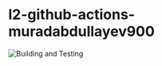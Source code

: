 ﻿# l2-github-actions-muradabdullayev900
![Building and Testing](https://github.com/bhos-qa/l2-github-actions-muradabdullayev900/actions/workflows/github_actions.yml/badge.svg)
